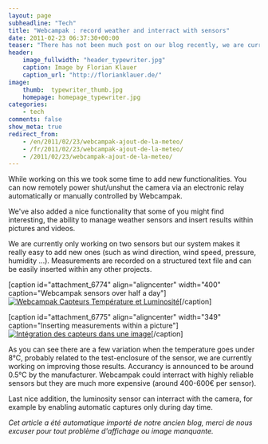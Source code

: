 ```yaml
---
layout: page
subheadline: "Tech"
title: "Webcampak : record weather and interract with sensors"
date: 2011-02-23 06:37:30+00:00
teaser: "There has not been much post on our blog recently, we are currently working on improving the core of our system to easy addition of new functionalities."
header:
    image_fullwidth: "header_typewriter.jpg"
    caption: Image by Florian Klauer
    caption_url: "http://florianklauer.de/"
image:
    thumb:  typewriter_thumb.jpg
    homepage: homepage_typewriter.jpg
categories:
    - tech
comments: false
show_meta: true
redirect_from:
    - /en/2011/02/23/webcampak-ajout-de-la-meteo/
    - /fr/2011/02/23/webcampak-ajout-de-la-meteo/
    - /2011/02/23/webcampak-ajout-de-la-meteo/
---
```

While working on this we took some time to add new functionalities. You can now remotely power shut/unshut the camera via an electronic relay automatically or manually controlled by Webcampak.

We've also added a nice functionality that some of you might find interesting, the ability to manage weather sensors and insert results within pictures and videos.

We are currently only working on two sensors but our system makes it really easy to add new ones (such as wind direction, wind speed, pressure, humidity ...). Measurements are recorded on a structured text file and can be easily inserted within any other projects.

[caption id="attachment_6774" align="aligncenter" width="400" caption="Webcampak sensors over half a day"][![Webcampak Capteurs Température et Luminosité](http://infracom-france.com/blog2/wp-content/uploads/2011/02/sensors.txt.png)](http://infracom-france.com/blog2/wp-content/uploads/2011/02/sensors.txt.png)[/caption]

[caption id="attachment_6775" align="aligncenter" width="349" caption="Inserting measurements within a picture"][![Intégration des capteurs dans une image](http://infracom-france.com/blog2/wp-content/uploads/2011/02/webcampak.capteurs.jpg)](http://infracom-france.com/blog2/wp-content/uploads/2011/02/webcampak.capteurs.jpg)[/caption]

As you can see there are a few variation when the temperature goes under 8°C, probably related to the test-enclosure of the sensor, we are currently working on improving those results. Accurancy is announced to be around 0.5°C by the manufacturer. Webcampak could interract with highly reliable sensors but they are much more expensive (around 400-600€ per sensor).

Last nice addition, the luminosity sensor can interract with the camera, for example by enabling automatic captures only during day time.

_Cet article a été automatique importé de notre ancien blog, merci de nous excuser pour tout problème d'affichage ou image manquante._
